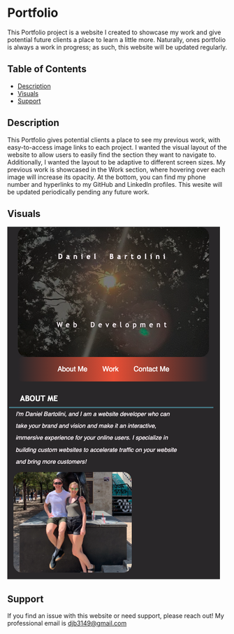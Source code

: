 # Portfolio

This Portfolio project is a website I created to showcase my work and give potential future clients a place to learn a little more. Naturally, ones portfolio is always a work in progress; as such, this website will be updated regularly.

## Table of Contents
- [Description](#description)
- [Visuals](#visuals)
- [Support](#support)

## Description
This Portfolio gives potential clients a place to see my previous work, with easy-to-access image links to each project. I wanted the visual layout of the website to allow users to easily find the section they want to navigate to. Additionally, I wanted the layout to be adaptive to different screen sizes. My previous work is showcased in the Work section, where hovering over each image will increase its opacity. At the bottom, you can find my phone number and hyperlinks to my GitHub and LinkedIn profiles. This wesite will be updated periodically pending any future work.

## Visuals

![Screenshot of the Portfolio](./assets/images/README-example.png)

## Support

If you find an issue with this website or need support, please reach out! My professional email is djb3149@gmail.com
